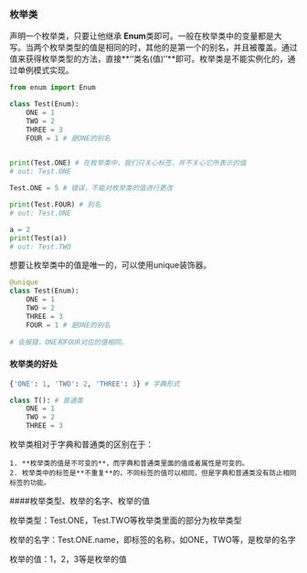 ### 枚举类

声明一个枚举类，只要让他继承 **Enum**类即可。一般在枚举类中的变量都是大写。当两个枚举类型的值是相同的时，其他的是第一个的别名，并且被覆盖。通过值来获得枚举类型的方法，直接**‘’类名(值)‘’**即可。枚举类是不能实例化的，通过单例模式实现。

```python
from enum import Enum

class Test(Enum):
	ONE = 1
	TWO = 2
	THREE = 3
    FOUR = 1 # 是ONE的别名
    

print(Test.ONE) # 在枚举类中，我们只关心标签，并不关心它所表示的值
# out: Test.ONE

Test.ONE = 5 # 错误，不能对枚举类的值进行更改

print(Test.FOUR) # 别名
# out: Test.ONE

a = 2
print(Test(a))
# out: Test.TWO
```

想要让枚举类中的值是唯一的，可以使用unique装饰器。

``` python
@unique
class Test(Enum):
	ONE = 1
	TWO = 2
	THREE = 3
    FOUR = 1 # 是ONE的别名
    
# 会报错，ONE和FOUR对应的值相同。
```



#### 枚举类的好处

```python 
{'ONE': 1, 'TWO': 2, 'THREE': 3} # 字典形式

class T(): # 普通类
	ONE = 1
	TWO = 2
	THREE = 3
```

枚举类相对于字典和普通类的区别在于：

 	1. **枚举类的值是不可变的**，而字典和普通类里面的值或者属性是可变的。
 	2. 枚举类中的标签是**不重复**的，不同标签的值可以相同，但是字典和普通类没有防止相同标签的功能。



####枚举类型、枚举的名字、枚举的值

枚举类型：Test.ONE，Test.TWO等枚举类里面的部分为枚举类型

枚举的名字：Test.ONE.name，即标签的名称，如ONE，TWO等，是枚举的名字

枚举的值：1，2，3等是枚举的值



